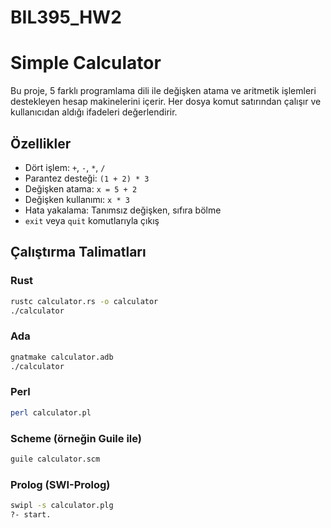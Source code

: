 # BIL395_HW2
# Simple Calculator 

Bu proje, 5 farklı programlama dili ile değişken atama ve aritmetik işlemleri destekleyen hesap makinelerini içerir. Her dosya komut satırından çalışır ve kullanıcıdan aldığı ifadeleri değerlendirir.

## Özellikler
- Dört işlem: `+`, `-`, `*`, `/`
- Parantez desteği: `(1 + 2) * 3`
- Değişken atama: `x = 5 + 2`
- Değişken kullanımı: `x * 3`
- Hata yakalama: Tanımsız değişken, sıfıra bölme
- `exit` veya `quit` komutlarıyla çıkış

## Çalıştırma Talimatları

### Rust
```bash
rustc calculator.rs -o calculator
./calculator
```

### Ada
```bash
gnatmake calculator.adb
./calculator
```

### Perl
```bash
perl calculator.pl
```

### Scheme (örneğin Guile ile)
```bash
guile calculator.scm
```

### Prolog (SWI-Prolog)
```bash
swipl -s calculator.plg
?- start.
```

